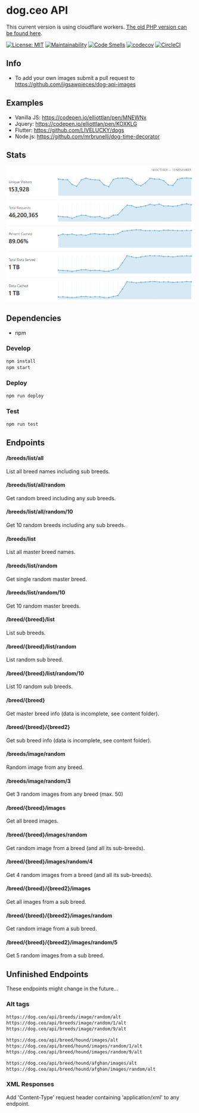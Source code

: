 # dog.ceo API

This current version is using cloudflare workers. [The old PHP version can be found here](https://github.com/ElliottLandsborough/dog-ceo-api).

[![License: MIT](https://img.shields.io/badge/License-MIT-yellow.svg)](https://opensource.org/licenses/MIT)
[![Maintainability](https://api.codeclimate.com/v1/badges/350767ac49221209a1e3/maintainability)](https://codeclimate.com/github/dog-ceo/dog-ceo-node-worker/maintainability)
[![Code Smells](https://sonarcloud.io/api/project_badges/measure?project=dog-ceo_dog-ceo-node-worker&metric=code_smells)](https://sonarcloud.io/summary/new_code?id=dog-ceo_dog-ceo-node-worker)
[![codecov](https://codecov.io/gh/dog-ceo/dog-ceo-node-worker/branch/main/graph/badge.svg?token=C5J8DCB12S)](https://codecov.io/gh/dog-ceo/dog-ceo-node-worker)
[![CircleCI](https://dl.circleci.com/status-badge/img/gh/dog-ceo/dog-ceo-node-worker/tree/main.svg?style=svg)](https://dl.circleci.com/status-badge/redirect/gh/dog-ceo/dog-ceo-node-worker/tree/main)

## Info

- To add your own images submit a pull request to https://github.com/jigsawpieces/dog-api-images

## Examples

- Vanilla JS: https://codepen.io/elliottlan/pen/MNEWNx
- Jquery: https://codepen.io/elliottlan/pen/KOXKLG
- Flutter: https://github.com/LIVELUCKY/dogs
- Node.js: https://github.com/mrbrunelli/dog-time-decorator

## Stats

![Screenshot of statistics page](https://github.com/ElliottLandsborough/dog-ceo-api/blob/master/stats.png?raw=true)

## Dependencies

- npm

### Develop

```bash
npm install
npm start
```

### Deploy

```bash
npm run deploy
```

### Test

```bash
npm run test
```

## Endpoints

#### /breeds/list/all

List all breed names including sub breeds.

#### /breeds/list/all/random

Get random breed including any sub breeds.

#### /breeds/list/all/random/10

Get 10 random breeds including any sub breeds.

#### /breeds/list

List all master breed names.

#### /breeds/list/random

Get single random master breed.

#### /breeds/list/random/10

Get 10 random master breeds.

#### /breed/{breed}/list

List sub breeds.

#### /breed/{breed}/list/random

List random sub breed.

#### /breed/{breed}/list/random/10

List 10 random sub breeds.

#### /breed/{breed}

Get master breed info (data is incomplete, see content folder).

#### /breed/{breed}/{breed2}

Get sub breed info (data is incomplete, see content folder).

#### /breeds/image/random

Random image from any breed.

#### /breeds/image/random/3

Get 3 random images from any breed (max. 50)

#### /breed/{breed}/images

Get all breed images.

#### /breed/{breed}/images/random

Get random image from a breed (and all its sub-breeds).

#### /breed/{breed}/images/random/4

Get 4 random images from a breed (and all its sub-breeds).

#### /breed/{breed}/{breed2}/images

Get all images from a sub breed.

#### /breed/{breed}/{breed2}/images/random

Get random image from a sub breed.

#### /breed/{breed}/{breed2}/images/random/5

Get 5 random images from a sub breed.

## Unfinished Endpoints

These endpoints might change in the future...

### Alt tags

```
https://dog.ceo/api/breeds/image/random/alt
https://dog.ceo/api/breeds/image/random/1/alt
https://dog.ceo/api/breeds/image/random/9/alt
```

```
https://dog.ceo/api/breed/hound/images/alt
https://dog.ceo/api/breed/hound/images/random/1/alt
https://dog.ceo/api/breed/hound/images/random/9/alt
```

```
https://dog.ceo/api/breed/hound/afghan/images/alt
https://dog.ceo/api/breed/hound/afghan/images/random/alt
```

### XML Responses

Add 'Content-Type' request header containing 'application/xml' to any endpoint.
